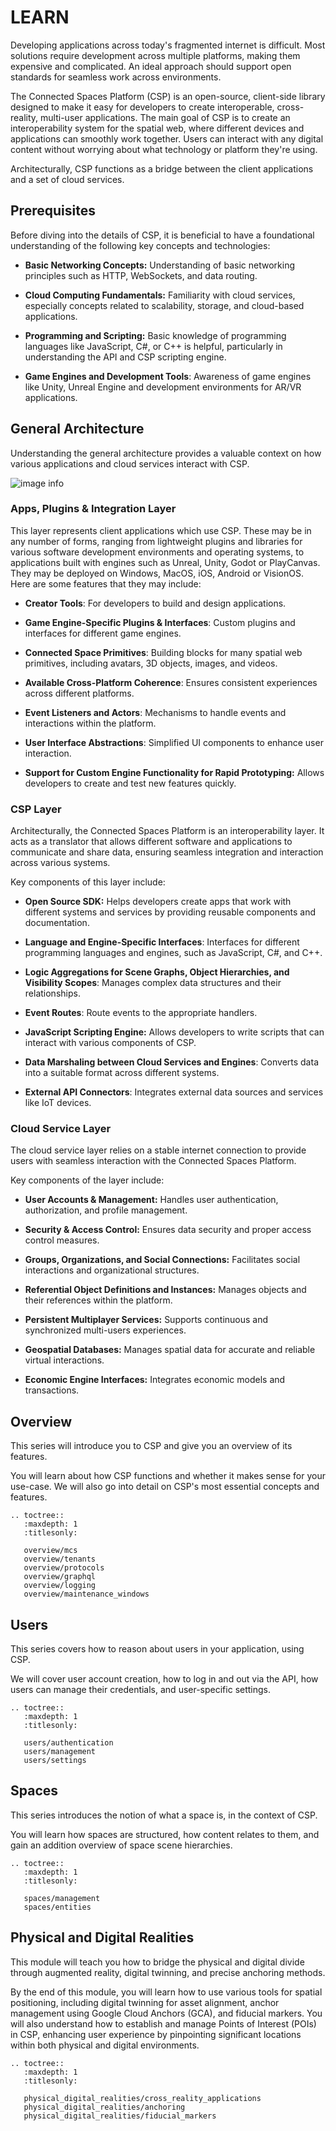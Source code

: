 # LEARN

Developing applications across today's fragmented internet is difficult. Most solutions require development across multiple platforms, making them expensive and complicated. An ideal approach should support open standards for seamless work across environments.

The Connected Spaces Platform (CSP) is an open-source, client-side library designed to make it easy for developers to create interoperable, cross-reality, multi-user applications. The main goal of CSP is to create an interoperability system for the spatial web, where different devices and applications can smoothly work together. Users can interact with any digital content without worrying about what technology or platform they're using. 

Architecturally, CSP functions as a bridge between the client applications and a set of cloud services.

## Prerequisites

Before diving into the details of CSP, it is beneficial to have a foundational understanding of the following key concepts and technologies:

* **Basic Networking Concepts:** Understanding of basic networking principles such as HTTP, WebSockets, and data routing.

* **Cloud Computing Fundamentals:** Familiarity with cloud services, especially concepts related to scalability, storage, and cloud-based applications.

* **Programming and Scripting:** Basic knowledge of programming languages like JavaScript, C\#, or C++ is helpful, particularly in understanding the API and CSP scripting engine.

* **Game Engines and Development Tools**: Awareness of game engines like Unity, Unreal Engine and development environments for AR/VR applications.

## General Architecture

Understanding the general architecture provides a valuable context on how various applications and cloud services interact with CSP.

![image info](../_static/stack.png)

### Apps, Plugins & Integration Layer

This layer represents client applications which use CSP. These may be in any number of forms, ranging from lightweight plugins and libraries for various software development environments and operating systems, to applications built with engines such as Unreal, Unity, Godot or PlayCanvas. They may be deployed on Windows, MacOS,  iOS, Android or VisionOS. Here are some features that they may include:

* **Creator Tools**: For developers to build and design applications.

* **Game Engine-Specific Plugins & Interfaces**: Custom plugins and interfaces for different game engines.

* **Connected Space Primitives**: Building blocks for many spatial web primitives, including avatars, 3D objects, images, and videos.

* **Available Cross-Platform Coherence**: Ensures consistent experiences across different platforms.

* **Event Listeners and Actors**: Mechanisms to handle events and interactions within the platform.

* **User Interface Abstractions**: Simplified UI components to enhance user interaction.

* **Support for Custom Engine Functionality for Rapid Prototyping:** Allows developers to create and test new features quickly.

### CSP Layer

Architecturally, the Connected Spaces Platform is an interoperability layer. It acts as a translator that allows different software and applications to communicate and share data, ensuring seamless integration and interaction across various systems.

Key components of this layer include:

* **Open Source SDK:** Helps developers create apps that work with different systems and services by providing reusable components and documentation.

* **Language and Engine-Specific Interfaces**: Interfaces for different programming languages and engines, such as JavaScript, C\#, and C++.

* **Logic Aggregations for Scene Graphs, Object Hierarchies, and Visibility Scopes**: Manages complex data structures and their relationships.

* **Event Routes**: Route events to the appropriate handlers.

* **JavaScript Scripting Engine:** Allows developers to write scripts that can interact with various components of CSP.

* **Data Marshaling between Cloud Services and Engines**: Converts data into a suitable format across different systems.

* **External API Connectors**: Integrates external data sources and services like IoT devices.

### Cloud Service Layer

The cloud service layer relies on a stable internet connection to provide users with seamless interaction with the Connected Spaces Platform.

Key components of the layer include:

* **User Accounts & Management:** Handles user authentication, authorization, and profile management.

* **Security & Access Control:** Ensures data security and proper access control measures.

* **Groups, Organizations, and Social Connections:** Facilitates social interactions and organizational structures.

* **Referential Object Definitions and Instances:** Manages objects and their references within the platform.

* **Persistent Multiplayer Services:** Supports continuous and synchronized multi-users experiences.

* **Geospatial Databases:** Manages spatial data for accurate and reliable virtual interactions.

* **Economic Engine Interfaces:** Integrates economic models and transactions.

## Overview

This series will introduce you to CSP and give you an overview of its features. 

You will learn about how CSP functions and whether it makes sense for your use-case. We will also go into detail on CSP's most essential concepts and features.

```eval_rst
.. toctree::
   :maxdepth: 1
   :titlesonly:

   overview/mcs
   overview/tenants
   overview/protocols
   overview/graphql
   overview/logging
   overview/maintenance_windows
```


## Users

This series covers how to reason about users in your application, using CSP.

We will cover user account creation, how to log in and out via the API, how users can manage their credentials, and user-specific settings.

```eval_rst
.. toctree::
   :maxdepth: 1
   :titlesonly:

   users/authentication
   users/management
   users/settings
```

## Spaces

This series introduces the notion of what a space is, in the context of CSP.

You will learn how spaces are structured, how content relates to them, and gain an addition overview of space scene hierarchies.

```eval_rst
.. toctree::
   :maxdepth: 1
   :titlesonly:

   spaces/management
   spaces/entities
```

## Physical and Digital Realities

This module will teach you how to bridge the physical and digital divide through augmented reality, digital twinning, and precise anchoring methods.

By the end of this module, you will learn how to use various tools for spatial positioning, including digital twinning for asset alignment, anchor management using Google Cloud Anchors (GCA), and fiducial markers. You will also understand how to establish and manage Points of Interest (POIs) in CSP, enhancing user experience by pinpointing significant locations within both physical and digital environments.

```eval_rst
.. toctree::
   :maxdepth: 1
   :titlesonly:

   physical_digital_realities/cross_reality_applications
   physical_digital_realities/anchoring
   physical_digital_realities/fiducial_markers
```
